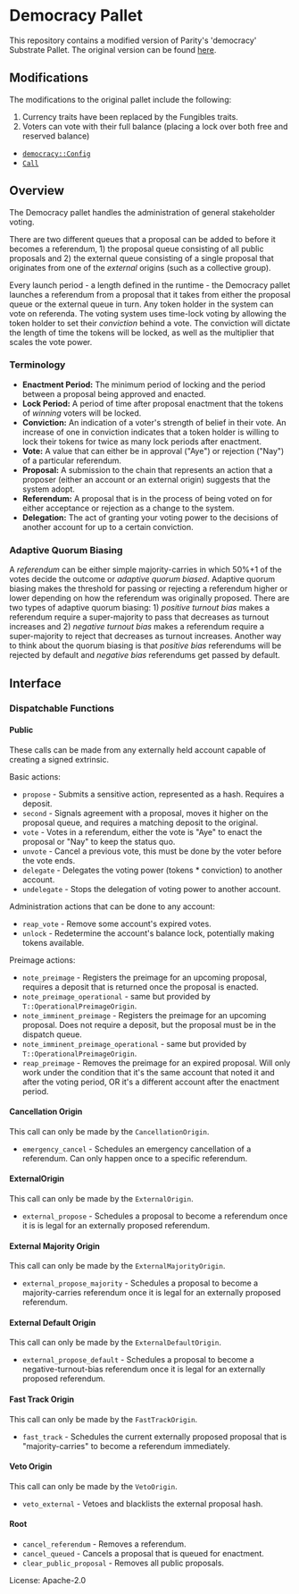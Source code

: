 # Democracy Pallet
This repository contains a modified version of Parity's 'democracy' Substrate Pallet. The original version can be found [here](https://github.com/paritytech/polkadot-sdk/tree/master/substrate/frame/democracy).

## Modifications
The modifications to the original pallet include the following:
1. Currency traits have been replaced by the Fungibles traits.
2. Voters can vote with their full balance (placing a lock over both free and reserved balance)

- [`democracy::Config`](https://docs.rs/pallet-democracy/latest/pallet_democracy/trait.Config.html)
- [`Call`](https://docs.rs/pallet-democracy/latest/pallet_democracy/enum.Call.html)

## Overview

The Democracy pallet handles the administration of general stakeholder voting.

There are two different queues that a proposal can be added to before it
becomes a referendum, 1) the proposal queue consisting of all public proposals
and 2) the external queue consisting of a single proposal that originates
from one of the _external_ origins (such as a collective group).

Every launch period - a length defined in the runtime - the Democracy pallet
launches a referendum from a proposal that it takes from either the proposal
queue or the external queue in turn. Any token holder in the system can vote
on referenda. The voting system
uses time-lock voting by allowing the token holder to set their _conviction_
behind a vote. The conviction will dictate the length of time the tokens
will be locked, as well as the multiplier that scales the vote power.

### Terminology

- **Enactment Period:** The minimum period of locking and the period between a proposal being
approved and enacted.
- **Lock Period:** A period of time after proposal enactment that the tokens of _winning_ voters
will be locked.
- **Conviction:** An indication of a voter's strength of belief in their vote. An increase
of one in conviction indicates that a token holder is willing to lock their tokens for twice
as many lock periods after enactment.
- **Vote:** A value that can either be in approval ("Aye") or rejection ("Nay")
  of a particular referendum.
- **Proposal:** A submission to the chain that represents an action that a proposer (either an
account or an external origin) suggests that the system adopt.
- **Referendum:** A proposal that is in the process of being voted on for
  either acceptance or rejection as a change to the system.
- **Delegation:** The act of granting your voting power to the decisions of another account for
  up to a certain conviction.

### Adaptive Quorum Biasing

A _referendum_ can be either simple majority-carries in which 50%+1 of the
votes decide the outcome or _adaptive quorum biased_. Adaptive quorum biasing
makes the threshold for passing or rejecting a referendum higher or lower
depending on how the referendum was originally proposed. There are two types of
adaptive quorum biasing: 1) _positive turnout bias_ makes a referendum
require a super-majority to pass that decreases as turnout increases and
2) _negative turnout bias_ makes a referendum require a super-majority to
reject that decreases as turnout increases. Another way to think about the
quorum biasing is that _positive bias_ referendums will be rejected by
default and _negative bias_ referendums get passed by default.

## Interface

### Dispatchable Functions

#### Public

These calls can be made from any externally held account capable of creating
a signed extrinsic.

Basic actions:
- `propose` - Submits a sensitive action, represented as a hash. Requires a deposit.
- `second` - Signals agreement with a proposal, moves it higher on the proposal queue, and
  requires a matching deposit to the original.
- `vote` - Votes in a referendum, either the vote is "Aye" to enact the proposal or "Nay" to
  keep the status quo.
- `unvote` - Cancel a previous vote, this must be done by the voter before the vote ends.
- `delegate` - Delegates the voting power (tokens * conviction) to another account.
- `undelegate` - Stops the delegation of voting power to another account.

Administration actions that can be done to any account:
- `reap_vote` - Remove some account's expired votes.
- `unlock` - Redetermine the account's balance lock, potentially making tokens available.

Preimage actions:
- `note_preimage` - Registers the preimage for an upcoming proposal, requires
  a deposit that is returned once the proposal is enacted.
- `note_preimage_operational` - same but provided by `T::OperationalPreimageOrigin`.
- `note_imminent_preimage` - Registers the preimage for an upcoming proposal.
  Does not require a deposit, but the proposal must be in the dispatch queue.
- `note_imminent_preimage_operational` - same but provided by `T::OperationalPreimageOrigin`.
- `reap_preimage` - Removes the preimage for an expired proposal. Will only
  work under the condition that it's the same account that noted it and
  after the voting period, OR it's a different account after the enactment period.

#### Cancellation Origin

This call can only be made by the `CancellationOrigin`.

- `emergency_cancel` - Schedules an emergency cancellation of a referendum.
  Can only happen once to a specific referendum.

#### ExternalOrigin

This call can only be made by the `ExternalOrigin`.

- `external_propose` - Schedules a proposal to become a referendum once it is is legal
  for an externally proposed referendum.

#### External Majority Origin

This call can only be made by the `ExternalMajorityOrigin`.

- `external_propose_majority` - Schedules a proposal to become a majority-carries
	 referendum once it is legal for an externally proposed referendum.

#### External Default Origin

This call can only be made by the `ExternalDefaultOrigin`.

- `external_propose_default` - Schedules a proposal to become a negative-turnout-bias
  referendum once it is legal for an externally proposed referendum.

#### Fast Track Origin

This call can only be made by the `FastTrackOrigin`.

- `fast_track` - Schedules the current externally proposed proposal that
  is "majority-carries" to become a referendum immediately.

#### Veto Origin

This call can only be made by the `VetoOrigin`.

- `veto_external` - Vetoes and blacklists the external proposal hash.

#### Root

- `cancel_referendum` - Removes a referendum.
- `cancel_queued` - Cancels a proposal that is queued for enactment.
- `clear_public_proposal` - Removes all public proposals.

License: Apache-2.0
